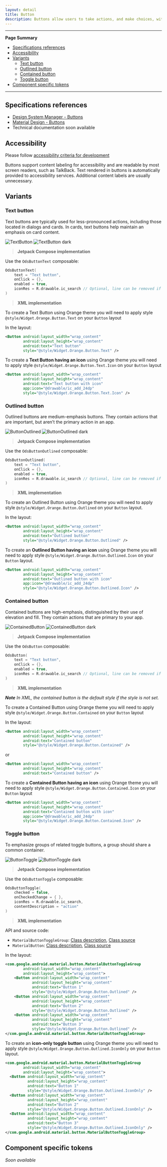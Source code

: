 ```yaml
---
layout: detail
title: Button
description: Buttons allow users to take actions, and make choices, with a single tap.
---
```


---

**Page Summary**

* [Specifications references](#specifications-references)
* [Accessibility](#accessibility)
* [Variants](#variants)
    * [Text button](#text-button)
    * [Outlined button](#outlined-button)
    * [Contained button](#contained-button)
    * [Toggle button](#toggle-button)
* [Component specific tokens](#component-specific-tokens)

---

## Specifications references

- [Design System Manager - Buttons](https://system.design.orange.com/0c1af118d/p/06a393-buttons/b/530521)
- [Material Design - Buttons](https://material.io/components/buttons/)
- Technical documentation soon available

## Accessibility

Please follow [accessibility criteria for development](https://a11y-guidelines.orange.com/en/mobile/android/development/)

Buttons support content labeling for accessibility and are readable by most screen readers, such as
TalkBack. Text rendered in buttons is automatically provided to accessibility services. Additional
content labels are usually unnecessary.

## Variants

### Text button

Text buttons are typically used for less-pronounced actions, including those located in dialogs and
cards. In cards, text buttons help maintain an emphasis on card content.

  ![TextButton](images/button_text_light.png) ![TextButton dark](images/button_text_dark.png)

> **Jetpack Compose implementation**

Use the `OdsButtonText` composable:

```kotlin
OdsButtonText(
    text = "Text button", 
    onClick = {}, 
    enabled = true, 
    iconRes = R.drawable.ic_search // Optional, line can be removed if you don't need any icon
)
```

> **XML implementation**

To create a Text Button using Orange theme you will need to apply
style `@style/Widget.Orange.Button.Text` on your `Button` layout

In the layout:

```xml
<Button android:layout_width="wrap_content"
        android:layout_height="wrap_content"
        android:text="Text button"
        style="@style/Widget.Orange.Button.Text" />
```

To create a **Text Button having an icon** using Orange theme you will need to apply
style `@style/Widget.Orange.Button.Text.Icon` on your `Button` layout

```xml
<Button android:layout_width="wrap_content"
        android:layout_height="wrap_content"
        android:text="Text button with icon"
        app:icon="@drawable/ic_add_24dp"
        style="@style/Widget.Orange.Button.Text.Icon" />
```

### Outlined button

Outlined buttons are medium-emphasis buttons. They contain actions that are important, but aren’t
the primary action in an app.

  ![ButtonOutlined](images/button_outlined_light.png) ![ButtonOutlined dark](images/button_outlined_dark.png)

> **Jetpack Compose implementation**

Use the `OdsButtonOutlined` composable:

```kotlin
OdsButtonOutlined(
    text = "Text button", 
    onClick = {}, 
    enabled = true,
    iconRes = R.drawable.ic_search // Optional, line can be removed if you don't need any icon
)
```

> **XML implementation**

To create an Outlined Button using Orange theme you will need to apply
style `@style/Widget.Orange.Button.Outlined` on your `Button` layout.

In the layout:

```xml
<Button android:layout_width="wrap_content"
        android:layout_height="wrap_content"
        android:text="Outlined button"
        style="@style/Widget.Orange.Button.Outlined" />
```

To create an **Outlined Button having an icon** using Orange theme you will need to apply
style `@style/Widget.Orange.Button.Outlined.Icon` on your `Button` layout.

```xml
<Button android:layout_width="wrap_content"
        android:layout_height="wrap_content"
        android:text="Outlined button with icon"
        app:icon="@drawable/ic_add_24dp"
        style="@style/Widget.Orange.Button.Outlined.Icon" />
```

### Contained button

Contained buttons are high-emphasis, distinguished by their use of elevation and fill. They contain
actions that are primary to your app.

  ![ContainedButton](images/button_contained_light.png) ![ContainedButton dark](images/button_contained_dark.png)

> **Jetpack Compose implementation**

Use the `OdsButton` composable:

```kotlin
OdsButton(
    text = "Text button", 
    onClick = {}, 
    enabled = true,
    iconRes = R.drawable.ic_search // Optional, line can be removed if you don't need any icon
)
```

> **XML implementation**

_**Note** In XML, the contained button is the default style if the style is not set._

To create a Contained Button using Orange theme you will need to apply
style `@style/Widget.Orange.Button.Contained` on your `Button` layout

In the layout:

```xml
<Button android:layout_width="wrap_content"
        android:layout_height="wrap_content"
        android:text="Contained button"
        style="@style/Widget.Orange.Button.Contained" />
```

or

```xml
<Button android:layout_width="wrap_content"
        android:layout_height="wrap_content"
        android:text="Contained button" />
```

To create a **Contained Button having an icon** using Orange theme you will need to apply
style `@style/Widget.Orange.Button.Contained.Icon` on your `Button` layout

```xml
<Button android:layout_width="wrap_content"
        android:layout_height="wrap_content"
        android:text="Contained button with icon"
        app:icon="@drawable/ic_add_24dp"
        style="@style/Widget.Orange.Button.Contained.Icon" />
```


### Toggle button

To emphasize groups of related toggle buttons, a group should share a common container.

  ![ButtonToggle](images/button_toggle_light.png) ![ButtonToggle dark](images/button_toggle_dark.png)

> **Jetpack Compose implementation**

Use the `OdsButtonToggle` composable:

```kotlin
OdsButtonToggle(
    checked = false, 
    onCheckedChange = { }, 
    iconRes = R.drawable.ic_search, 
    contentDescription = "action"
)
```

> **XML implementation**

API and source code:

* `MaterialButtonToggleGroup`: [Class description](https://developer.android.com/reference/com/google/android/material/button/MaterialButtonToggleGroup), [Class source](https://github.com/material-components/material-components-android/tree/master/lib/java/com/google/android/material/button/MaterialButtonToggleGroup.java)
* `MaterialButton`: [Class description](https://developer.android.com/reference/com/google/android/material/button/MaterialButton), [Class source](https://github.com/material-components/material-components-android/tree/master/lib/java/com/google/android/material/button/MaterialButton.java)

In the layout:

```xml
<com.google.android.material.button.MaterialButtonToggleGroup
        android:layout_width="wrap_content"
        android:layout_height="wrap_content">
    <Button android:layout_width="wrap_content"
            android:layout_height="wrap_content"
            android:text="Button 1"
            style="@style/Widget.Orange.Button.Outlined" />
    <Button android:layout_width="wrap_content"
            android:layout_height="wrap_content"
            android:text="Button 2"
            style="@style/Widget.Orange.Button.Outlined" />
    <Button android:layout_width="wrap_content"
            android:layout_height="wrap_content"
            android:text="Button 3"
            style="@style/Widget.Orange.Button.Outlined" />
</com.google.android.material.button.MaterialButtonToggleGroup>
```

To create an **icon-only toggle button** using Orange theme you will need to apply
style `@style/Widget.Orange.Button.Outlined.IconOnly` on your `Button` layout.

```xml
<com.google.android.material.button.MaterialButtonToggleGroup
        android:layout_width="wrap_content"
        android:layout_height="wrap_content">
  <Button android:layout_width="wrap_content"
          android:layout_height="wrap_content"
          android:text="Button 1"
          style="@style/Widget.Orange.Button.Outlined.IconOnly" />
  <Button android:layout_width="wrap_content"
          android:layout_height="wrap_content"
          android:text="Button 2"
          style="@style/Widget.Orange.Button.Outlined.IconOnly" />
  <Button android:layout_width="wrap_content"
          android:layout_height="wrap_content"
          android:text="Button 3"
          style="@style/Widget.Orange.Button.Outlined.IconOnly" />
</com.google.android.material.button.MaterialButtonToggleGroup>
```

## Component specific tokens

_Soon available_
